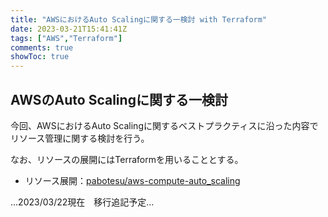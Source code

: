 ```yaml
---
title: "AWSにおけるAuto Scalingに関する一検討 with Terraform"
date: 2023-03-21T15:41:41Z
tags: ["AWS","Terraform"]
comments: true
showToc: true
---
```


## AWSのAuto Scalingに関する一検討

今回、AWSにおけるAuto Scalingに関するベストプラクティスに沿った内容で
リソース管理に関する検討を行う。

なお、リソースの展開にはTerraformを用いることとする。

- リソース展開：[pabotesu/aws-compute-auto_scaling](https://github.com/pabotesu/aws-compute-auto_scaling)

...2023/03/22現在　移行追記予定...

